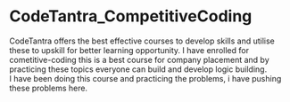 # CodeTantra_CompetitiveCoding
CodeTantra offers the best effective courses to develop skills and utilise these to upskill for better learning opportunity. I have enrolled for cometitive-coding this is a best course for 
company placement and by practicing these topics everyone can build and develop logic building.
<br>
I have been doing this course and practicing the problems, i have pushing these problems here.
